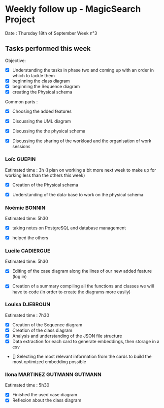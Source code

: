 # Weekly follow up - MagicSearch Project


Date : Thursday 18th of September
Week n°3


## Tasks performed this week


Objective:
- [x] Understanding the tasks in phase two and coming up with an order in which to tackle them
- [x] beginning the class diagram
- [x] beginning the Sequence diagram
- [x] creating the Physical schema

Common parts :
- [x] Choosing the added features
- [x] Discussing the UML diagram
- [x] Discussing the the physical schema
- [x] Discussing the sharing of the workload and the organisation of work sessions




### Loïc GUEPIN
Estimated time : 3h (I plan on working a bit more next week to make up for working less than the others this week)
- [x] Creation of the Physical schema
- [x] Understanding of the data-base to work on the physical schema


### Noémie BONNIN
Estimated time: 5h30
- [x] taking notes on PostgreSQL and database management
- [x] helped the others


### Lucile CADIERGUE
Estimated time: 5h30
- [x] Editing of the case diagram along the lines of our new added feature (log in)
- [x] Creation of a summary compiling all the functions and classes we will have to code (in order to create the diagrams more easily)



### Louisa DJEBROUN
Estimated time : 7h30
- [x] Creation of the Sequence diagram
- [x] Creation of the class diagram
- [x] Analysis and understanding of the JSON file structure
- [x] Data extraction for each card to generate embeddings, then storage in a csv
- [] Selecting the most relevant information from the cards to build the most optimized embedding possible
 

### Ilona MARTINEZ GUTMANN GUTMANN
Estimated time : 5h30
- [x] Finished the used case diagram
- [x] Reflexion about the class diagram
